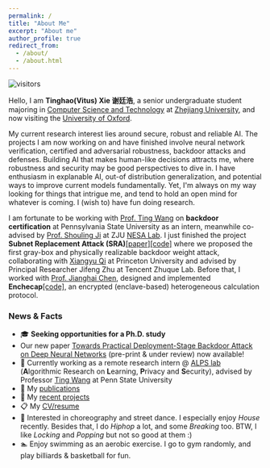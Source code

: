 ```yaml
---
permalink: /
title: "About Me"
excerpt: "About me"
author_profile: true
redirect_from: 
  - /about/
  - /about.html
---
```


![visitors](https://visitor-badge.laobi.icu/badge?page_id=vtu.life)

Hello, I am **Tinghao(Vitus) Xie 谢廷浩**, a senior undergraduate student majoring in [Computer Science and Technology](http://www.en.cs.zju.edu.cn) at [Zhejiang University](http://www.zju.edu.cn/english/), and now visiting the [University of Oxford](https://www.ox.ac.uk/).

My current research interest lies around secure, robust and reliable AI. The projects I am now working on and have finished involve neural network verification, certified and adversarial robustness, backdoor attacks and defenses. Building AI that makes human-like decisions attracts me, where robustness and security may be good perspectives to dive in. I have enthusiasm in explanable AI, out-of distribution generalization, and potential ways to improve current models fundamentally. Yet, I'm always on my way looking for things that intrigue me, and tend to hold an open mind for whatever is coming. I (wish to) have fun doing research.

I am fortunate to be working with [Prof. Ting Wang](https://www.alpslab.ai) on **backdoor certification** at Pennsylvania State University as an intern, meanwhile co-advised by [Prof. Shouling Ji](https://nesa.zju.edu.cn/webpage/crew/jsl.html) at ZJU [NESA Lab](https://nesa.zju.edu.cn/index.html). I just finished the project **Subnet Replacement Attack (SRA)**[[paper]](/files/Subnet_Replacement_Attack.pdf)[[code]](https://github.com/Unispac/Subnet-Replacement-Attack) where we proposed the first gray-box and physically realizable backdoor weight attack, collaborating with [Xiangyu Qi](https://unispac.github.io) at Princeton University and advised by Principal Researcher Jifeng Zhu at Tencent Zhuque Lab. Before that, I worked with [Prof. Jianghai Chen](https://person.zju.edu.cn/en/cjhe), designed and implemented **Enchecap**[[code]](https://tinghaoxie.com/posts/2020/03/Enchecap/), an encrypted (enclave-based) heterogeneous calculation protocol. 

### News & Facts

* 🎓 **Seeking opportunities for a Ph.D. study**
* Our new paper [Towards Practical Deployment-Stage Backdoor Attack on Deep Neural Networks](/files/Subnet_Replacement_Attack.pdf) (pre-print & under review) now available!
* 🔬 Currently working as a remote research intern @ [ALPS lab](https://www.alpslab.ai/alps/) (**A**lgorithmic Research on **L**earning, **P**rivacy and **S**ecurity), advised by Professor [Ting Wang](https://www.alpslab.ai) at Penn State University
* 📖 My [publications](/publications)
* 🏰 My [recent projects](/projects)
* 📋 My [CV/resume](/files/CV_TinghaoXie.pdf)
* 💃 Interested in choreography and street dance. I especially enjoy *House* recently. Besides that, I do *Hiphop* a lot, and some *Breaking* too. BTW, I like *Locking* and *Popping* but not so good at them :)
* 🏊‍ Enjoy swimming as an aerobic exercise. I go to gym randomly, and play billiards & basketball for fun.

<br/>
<br/>
<br/>
